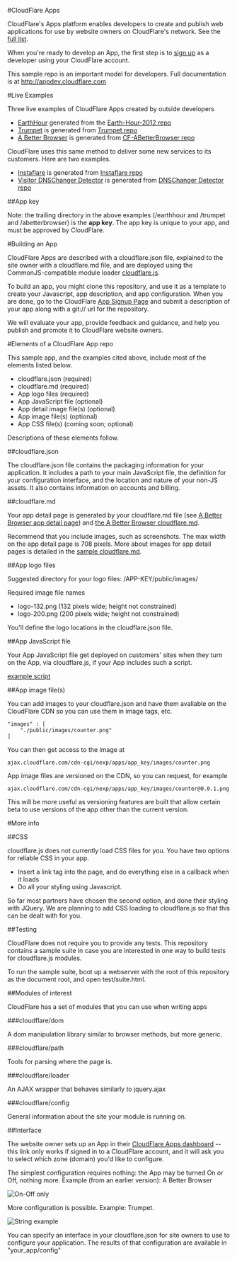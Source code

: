#CloudFlare Apps

CloudFlare's Apps platform enables developers to create and publish web applications for use by website owners on CloudFlare's network. See the [full list](https://www.cloudflare.com/apps).

When you're ready to develop an App, the first step is to [sign up](https://www.cloudflare.com/app-signup.html) as a developer using your CloudFlare account.

This sample repo is an important model for developers. Full documentation is at http://appdev.cloudflare.com

#Live Examples

Three live examples of CloudFlare Apps created by outside developers
 * [EarthHour](https://www.cloudflare.com/apps/earthhour) generated from the [Earth-Hour-2012 repo](https://github.com/eitak-ssim/Earth-Hour-2012)
 * [Trumpet](https://www.cloudflare.com/apps/trumpet) is generated from [Trumpet repo](https://github.com/martior/trumpet)
 * [A Better Browser](https://www.cloudflare.com/apps/abetterbrowser) is generated from [CF-ABetterBrowser repo](https://github.com/xPaw/CF-ABetterBrowser)

CloudFlare uses this same method to deliver some new services to its customers. Here are two examples.
 * [Instaflare](https://www.cloudflare.com/apps/instaflare) is generated from [Instaflare repo](https://github.com/cloudflare/instaflare)
 * [Visitor DNSChanger Detector](https://www.cloudflare.com/apps/dnschanger_detector) is generated from [DNSChanger Detector repo](https://github.com/cloudflare/dnschanger_detector)

##App key

Note: the trailing directory in the above examples (/earthhour and /trumpet and /abetterbrowser) is the __app key__. The app key is unique to your app, and must be approved by CloudFlare.

#Building an App

CloudFlare Apps are described with a cloudflare.json file, explained to the site owner with a cloudflare.md file, and are deployed using the CommonJS-compatible module loader [cloudflare.js](js.cloudflare.com).

To build an app, you might clone this repository, and use it as a template to create your Javascript, app description, and app configuration. When you are done, go to the CloudFlare [App Signup Page](https://cloudflare.com/app-signup)
and submit a description of your app along with a git:// url for the repository.

We will evaluate your app, provide feedback and guidance, and help you publish and promote it to CloudFlare website owners.

#Elements of a CloudFlare App repo

This sample app, and the examples cited above, include most of the elements listed below.

 * cloudflare.json (required)
 * cloudflare.md (required)
 * App logo files (required)
 * App JavaScript file (optional)
 * App detail image file(s) (optional)
 * App image file(s) (optional)
 * App CSS file(s) (coming soon; optional)

Descriptions of these elements follow.

##cloudflare.json

The cloudflare.json file contains the packaging information for your application.
It includes a path to your main JavaScript file, the definition for your configuration
interface, and the location and nature of your non-JS assets.
It also contains information on accounts and billing.

##cloudflare.md

Your app detail page is generated by your cloudflare.md file (see [A Better Browser app detail page](https://www.cloudflare.com/apps/abetterbrowser))
and [the A Better Browser cloudflare.md](https://github.com/xPaw/CF-ABetterBrowser/blob/master/cloudflare.md).

Recommend that you include images, such as screenshots. The max width on the app detail page is 708 pixels. More about images for app detail pages is detailed in the [sample cloudflare.md](https://github.com/cloudflare/cfapp_sample/blob/master/cloudflare.md).

##App logo files

Suggested directory for your logo files:
/APP-KEY/public/images/

Required image file names
 * logo-132.png (132 pixels wide; height not constrained)
 * logo-200.png (200 pixels wide; height not constrained)

You'll define the logo locations in the cloudflare.json file.

##App JavaScript file

Your App JavaScript file get deployed on customers' sites when they turn on the App, via cloudflare.js, if your App includes such a script.

[example script](https://github.com/cloudflare/cfapp_sample/blob/master/public/javascripts/sample_app.js)

##App image file(s)

You can add images to your cloudflare.json and have them avaliable on the CloudFlare CDN
so you can use them in image tags, etc.

    "images" : [
        "./public/images/counter.png"
    ]

You can then get access to the image at

    ajax.cloudflare.com/cdn-cgi/nexp/apps/app_key/images/counter.png

App image files are versioned on the CDN, so you can request, for example

    ajax.cloudflare.com/cdn-cgi/nexp/apps/app_key/images/counter@0.0.1.png

This will be more useful as versioning features are built that allow certain beta
to use versions of the app other than the current version.

#More info

##CSS

cloudflare.js does not currently load CSS files for you. You have two options for
reliable CSS in your app.

- Insert a link tag into the page, and do everything else in a callback when it loads
- Do all your styling using Javascript.

So far most partners have chosen the second option, and done their styling with
JQuery. We are planning to add CSS loading to cloudflare.js so that this can be
dealt with for you.

##Testing

CloudFlare does not require you to provide any tests. This repository contains a sample suite in case you are interested in one way to build tests for cloudflare.js modules.

To run the sample suite, boot up a webserver with the root of this repository as the document root, and open test/suite.html.

##Modules of interest

CloudFlare has a set of modules that you can use when writing apps

###cloudflare/dom

A dom manipulation library similar to browser methods, but more generic.

###cloudflare/path

Tools for parsing where the page is.

###cloudflare/loader

An AJAX wrapper that behaves similarly to jquery.ajax

###cloudflare/config

General information about the site your module is running on.

##Interface

The website owner sets up an App in their [CloudFlare Apps dashboard](https://www.cloudflare.com/cloudflare-apps) -- this link only works if signed in to a CloudFlare account, and it will ask you to select which zone (domain) you'd like to configure.

The simplest configuration requires nothing: the App may be turned On or Off, nothing more. Example (from an earlier version): A Better Browser

![On-Off only](./cfapp_sample/raw/master/doc/on-off-no-configuration.png "A Better Browser example - just On and Off")

More configuration is possible. Example: Trumpet.

![String example](./cfapp_sample/raw/master/doc/string-configuration-example.png "Trumpet example - string config")


You can specify an interface in your cloudflare.json for site owners to use to configure your application. The results of that configuration are available in
"your_app/config"

